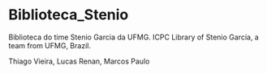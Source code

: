 # Biblioteca_Stenio
Biblioteca do time Stenio Garcia da UFMG.
ICPC Library of Stenio Garcia, a team from UFMG, Brazil.

Thiago Vieira, Lucas Renan, Marcos Paulo 

